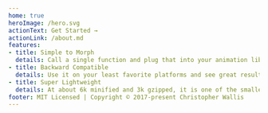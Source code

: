 ```yaml
---
home: true
heroImage: /hero.svg
actionText: Get Started →
actionLink: /about.md
features:
- title: Simple to Morph
  details: Call a single function and plug that into your animation library of choice.  It isn't more complicated than that.
- title: Backward Compatible
  details: Use it on your least favorite platforms and see great results!  It works great on modern browsers, too.
- title: Super Lightweight
  details: At about 6k minified and 3k gzipped, it is one of the smallest fully featured path morphing libraries available.
footer: MIT Licensed | Copyright © 2017-present Christopher Wallis
---
```

